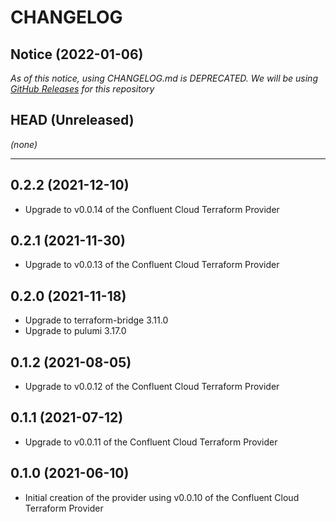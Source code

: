 CHANGELOG
=========

## Notice (2022-01-06)

*As of this notice, using CHANGELOG.md is DEPRECATED. We will be using [GitHub Releases](https://github.com/pulumi/pulumi-confluent/releases) for this repository*

## HEAD (Unreleased)
_(none)_


---

## 0.2.2 (2021-12-10)
* Upgrade to v0.0.14 of the Confluent Cloud Terraform Provider

## 0.2.1 (2021-11-30)
* Upgrade to v0.0.13 of the Confluent Cloud Terraform Provider

## 0.2.0 (2021-11-18)
* Upgrade to terraform-bridge 3.11.0
* Upgrade to pulumi 3.17.0

## 0.1.2 (2021-08-05)
* Upgrade to v0.0.12 of the Confluent Cloud Terraform Provider

## 0.1.1 (2021-07-12)
* Upgrade to v0.0.11 of the Confluent Cloud Terraform Provider

## 0.1.0 (2021-06-10)
* Initial creation of the provider using v0.0.10 of the Confluent Cloud Terraform Provider
